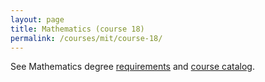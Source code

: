 ```yaml
---
layout: page
title: Mathematics (course 18)
permalink: /courses/mit/course-18/
---
```


See Mathematics degree [requirements](https://math.mit.edu/academics/undergrad/major/) and [course catalog](http://student.mit.edu/catalog/m18a.html).

